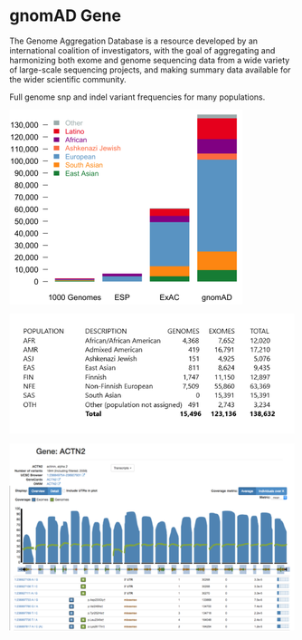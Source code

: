 # gnomAD Gene

The Genome Aggregation Database is a resource developed by an international coalition of investigators, with the goal of aggregating and harmonizing both exome and genome sequencing data from a wide variety of large-scale sequencing projects, and making summary data available for the wider scientific community.

Full genome snp and indel variant frequencies for many populations.

![Screenshot](gnomad_screenshot_1.png)

![Screenshot](gnomad_screenshot_2.png)

![Screenshot](gnomad_screenshot_3.png)